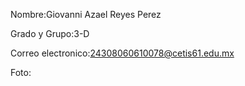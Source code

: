 Nombre:Giovanni Azael Reyes Perez

Grado y Grupo:3-D

Correo electronico:24308060610078@cetis61.edu.mx

Foto: